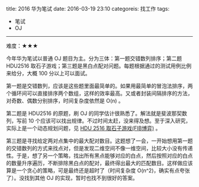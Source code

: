 title: 2016 华为笔试
date: 2016-03-19 23:10
categoreis: 找工作
tags: 
- 笔试
- OJ
---

难度：★★★

今年华为笔试以普通 OJ 题目为主。分为三体：第一题交错数列排序；第二题 HDU2516 取石子游戏；第三题是黑白点配对问题。每题根据通过的测试用例比例来给分，大概 100 分以上可以面试。

<!-- more -->

第一题是交错数列，应该是这些题里面最简单的。如果用最简单的冒泡法排序，两个循环间可以直接排序两个数组，这样的效率最高。又或者封装间隔排序的方法，对奇数、偶数分别排序，时间复杂度依然是 O(n) 。

第二题是 HDU2516 的原题，刷 OJ 的同学估计很熟悉了。解法就是斐波那契数列，写前 10 个应该可以找出规律。不过时间太赶，没来得及想。至于深入研究，实际上是一个动态规划问题，见 [HDU 2516 取石子游戏(FIB博弈)](http://www.cnblogs.com/kuangbin/p/3205070.html) 。

第三题是寻找给定两对点集中的最大配对数目。这题想了一会，一开始想用第一题的交错数列的方式来找点对，但是发现二维空间不像一维空间，比较大小没有传递性。于是，想了另一个策略，找出所有黑点能够对应的白点，然后按照对应的白点的数量升序遍历，不断排除黑白点的配对，最终得出最大的匹配数目。这样做应该算是一个贪心的策略，可是最终还是超时了（时间复杂度 O(n^2)，确实有点夸张了）。没找到其他 OJ 的实现，暂时也找不到很好的答案。
